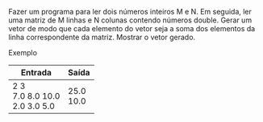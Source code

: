 Fazer um programa para ler dois números inteiros M e N. Em seguida, ler uma matriz de M linhas e N colunas contendo números double. Gerar um vetor de modo que cada elemento do vetor seja a soma dos elementos da linha correspondente da matriz. Mostrar o vetor gerado.

Exemplo

| Entrada                                | Saída          |
| -------------------------------------- | -------------- |
| 2 3<br />7.0 8.0 10.0<br />2.0 3.0 5.0 | 25.0<br />10.0 |

